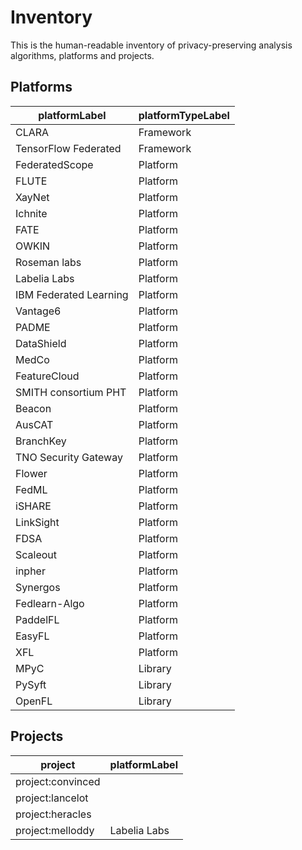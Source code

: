 # Inventory

This is the human-readable inventory of privacy-preserving analysis algorithms, platforms and projects.

## Platforms

| platformLabel          | platformTypeLabel   |
|------------------------|---------------------|
| CLARA                  | Framework           |
| TensorFlow Federated   | Framework           |
| FederatedScope         | Platform            |
| FLUTE                  | Platform            |
| XayNet                 | Platform            |
| Ichnite                | Platform            |
| FATE                   | Platform            |
| OWKIN                  | Platform            |
| Roseman labs           | Platform            |
| Labelia Labs           | Platform            |
| IBM Federated Learning | Platform            |
| Vantage6               | Platform            |
| PADME                  | Platform            |
| DataShield             | Platform            |
| MedCo                  | Platform            |
| FeatureCloud           | Platform            |
| SMITH consortium PHT   | Platform            |
| Beacon                 | Platform            |
| AusCAT                 | Platform            |
| BranchKey              | Platform            |
| TNO Security Gateway   | Platform            |
| Flower                 | Platform            |
| FedML                  | Platform            |
| iSHARE                 | Platform            |
| LinkSight              | Platform            |
| FDSA                   | Platform            |
| Scaleout               | Platform            |
| inpher                 | Platform            |
| Synergos               | Platform            |
| Fedlearn-Algo          | Platform            |
| PaddelFL               | Platform            |
| EasyFL                 | Platform            |
| XFL                    | Platform            |
| MPyC                   | Library             |
| PySyft                 | Library             |
| OpenFL                 | Library             |\n\nCount: 36

## Projects

| project           | platformLabel   |
|-------------------|-----------------|
| project:convinced |                 |
| project:lancelot  |                 |
| project:heracles  |                 |
| project:melloddy  | Labelia Labs    |\n\nCount: 4

